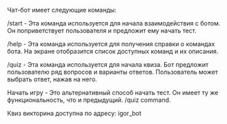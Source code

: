 Чат-бот имеет следующие команды:

/start - Эта команда используется для начала взаимодействия с ботом. Он поприветствует пользователя и предложит ему начать тест.

/help - Эта команда используется для получения справки о командах бота. На экране отобразится список доступных команд и их описания.

/quiz - Эта команда используется для начала квиза. Бот предложит пользователю ряд вопросов и варианты ответов. Пользователь может выбрать ответ, нажав на него.

Начать игру - Это альтернативный способ начать тест. Он имеет ту же функциональность, что и предыдущий. /quiz command.

Квиз викторина доступна по адресу: igor_bot


